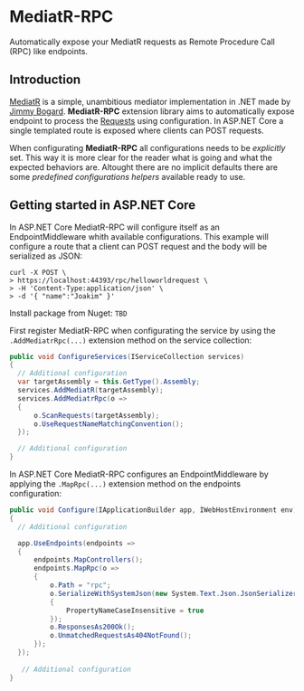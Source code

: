 # MediatR-RPC
Automatically expose your MediatR requests as Remote Procedure Call (RPC) like endpoints.

## Introduction
[MediatR](https://github.com/jbogard/MediatR "MediatR at Github") is a simple, unambitious mediator implementation in .NET made by [Jimmy Bogard](https://twitter.com/jbogard?s=20 "Jimmy Bogard at Twitter"). **MediatR-RPC** extension library aims to automatically expose endpoint to process the [Requests](https://github.com/jbogard/MediatR/wiki#requestresponse) using configuration. In ASP.NET Core a single templated route is exposed where clients can POST requests.

When configurating **MediatR-RPC** all configurations needs to be _explicitly_ set. This way it is more clear for the reader what is going and what the expected behaviors are. Altought there are no implicit defaults there are some _predefined configurations helpers_ available ready to use.

## Getting started in ASP.NET Core
In ASP.NET Core MediatR-RPC will configure itself as an EndpointMiddleware whith available configurations. This example will configure a route that a client can POST request and the body will be serialized as JSON: 
```curl
curl -X POST \
> https://localhost:44393/rpc/helloworldrequest \
> -H 'Content-Type:application/json' \
> -d '{ "name":"Joakim" }'
```

Install package from Nuget: 
`TBD`

[//]: # (`Install-Package MediatR`)

First register MediatR-RPC when configurating the service by using the `.AddMediatrRpc(...)` extension method on the service collection:
```csharp
public void ConfigureServices(IServiceCollection services)
{
  // Additional configuration
  var targetAssembly = this.GetType().Assembly;
  services.AddMediatR(targetAssembly);
  services.AddMediatrRpc(o =>
  {
      o.ScanRequests(targetAssembly);
      o.UseRequestNameMatchingConvention();
  });

  // Additional configuration
}
```

In ASP.NET Core MediatR-RPC configures an EndpointMiddleware by applying the `.MapRpc(...)` extension method on the endpoints configuration:
```csharp
public void Configure(IApplicationBuilder app, IWebHostEnvironment env)
{
  // Additional configuration

  app.UseEndpoints(endpoints =>
  {
      endpoints.MapControllers();
      endpoints.MapRpc(o =>
      {
          o.Path = "rpc";
          o.SerializeWithSystemJson(new System.Text.Json.JsonSerializerOptions
          {
              PropertyNameCaseInsensitive = true
          });
          o.ResponsesAs200Ok();
          o.UnmatchedRequestsAs404NotFound();
      });
  });
  
   // Additional configuration
}
```


